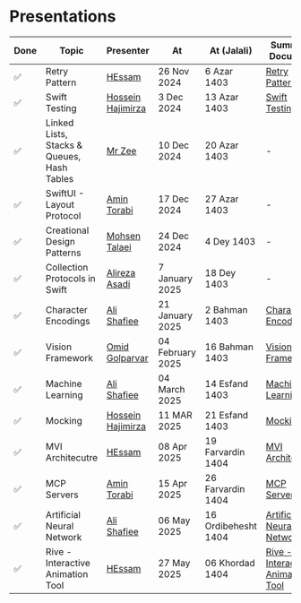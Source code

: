 # Presentations

| Done | Topic                                      | Presenter                                                 | At               | At (Jalali)    | Summery Document                                           |
| ---- | ------------------------------------------ | --------------------------------------------------------- | ---------------- | -------------- | ---------------------------------------------------------- |
| ✅   | Retry Pattern                              | [HEssam](https://github.com/helloitshessam)               | 26 Nov 2024      | 6 Azar 1403    | [Retry Pattern](Presentations/retry-pattern.md)            |
| ✅   | Swift Testing                              | [Hossein Hajimirza](https://github.com/hosseinhajiimirza) | 3 Dec 2024       | 13 Azar 1403   | [Swift Testing](Presentations/swift-testing.md)            |
| ✅   | Linked Lists, Stacks & Queues, Hash Tables | [Mr Zee](https://github.com/MrZeeee)                      | 10 Dec 2024      | 20 Azar 1403   | -                                                          |
| ✅   | SwiftUI - Layout Protocol                  | [Amin Torabi](https://github.com/ATMasoumi)               | 17 Dec 2024      | 27 Azar 1403   | -                                                          |
| ✅   | Creational Design Patterns                 | [Mohsen Talaei](https://github.com/talaei66mohsen)        | 24 Dec 2024      | 4 Dey 1403     | -                                                          |
| ✅   | Collection Protocols in Swift              | [Alireza Asadi](https://github.com/Mr-Alirezaa)           | 7 January 2025   | 18 Dey 1403    | -                                                          |
| ✅   | Character Encodings                        | [Ali Shafiee](https://github.com/AliShafiee)              | 21 January 2025  | 2 Bahman 1403  | [Character Encodings](Presentations/character-encoding.md) |
| ✅   | Vision Framework                           | [Omid Golparvar](https://github.com/OmidGolparvar)        | 04 February 2025 | 16 Bahman 1403 | [Vision Framework](Presentations/vision-framework.md)      |
| ✅   | Machine Learning                           | [Ali Shafiee](https://github.com/AliShafiee)              | 04 March 2025    | 14 Esfand 1403 | [Machine Learning](Presentations/MachineLearning/Machine_Learning_Presentation.md)      |
| ✅   | Mocking                                    | [Hossein Hajimirza](https://github.com/hosseinhajiimirza) | 11 MAR 2025      | 21 Esfand 1403 | [Mocking](Presentations/Mocking)                           |
| ✅   | MVI Architecutre                           | [HEssam](https://github.com/helloitshessam)               | 08 Apr 2025      | 19 Farvardin 1404 | [MVI Architecutre](Presentations/MVI)      |
| ✅   | MCP Servers                           | [Amin Torabi](https://github.com/ATMasoumi)               | 15 Apr 2025      | 26 Farvardin 1404 | [MCP Servers](Presentations/MCPServer/weather/)      |
| ✅   | Artificial Neural Network             | [Ali Shafiee](https://github.com/AliShafiee)             | 06 May 2025      | 16 Ordibehesht 1404 | [Artificial Neural Network](Presentations/ANN/ANN.md)      |
| ✅   | Rive - Interactive Animation Tool             | [HEssam](https://github.com/helloitshessam)             | 27 May 2025      | 06 Khordad 1404 | [Rive - Interactive Animation Tool](Presentations/Animation/Rive/rive.md)      |